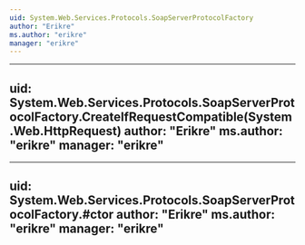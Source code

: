 ```yaml
---
uid: System.Web.Services.Protocols.SoapServerProtocolFactory
author: "Erikre"
ms.author: "erikre"
manager: "erikre"
---
```


---
uid: System.Web.Services.Protocols.SoapServerProtocolFactory.CreateIfRequestCompatible(System.Web.HttpRequest)
author: "Erikre"
ms.author: "erikre"
manager: "erikre"
---

---
uid: System.Web.Services.Protocols.SoapServerProtocolFactory.#ctor
author: "Erikre"
ms.author: "erikre"
manager: "erikre"
---
